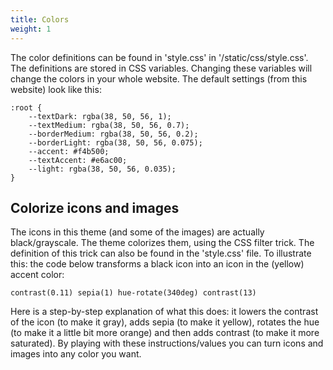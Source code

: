 ```yaml
---
title: Colors
weight: 1
---
```


The color definitions can be found in 'style.css' in '/static/css/style.css'. The definitions are stored in CSS variables. Changing these variables will change the colors in your whole website. The default settings (from this website) look like this:

```
:root {
    --textDark: rgba(38, 50, 56, 1);
    --textMedium: rgba(38, 50, 56, 0.7);
    --borderMedium: rgba(38, 50, 56, 0.2); 
    --borderLight: rgba(38, 50, 56, 0.075);
    --accent: #f4b500;
    --textAccent: #e6ac00;
    --light: rgba(38, 50, 56, 0.035);
}
```

## Colorize icons and images

The icons in this theme (and some of the images) are actually black/grayscale. The theme colorizes them, using the CSS filter trick. The definition of this trick can also be found in the 'style.css' file. To illustrate this: the code below transforms a black icon into an icon in the (yellow) accent color:

```
contrast(0.11) sepia(1) hue-rotate(340deg) contrast(13)

```

Here is a step-by-step explanation of what this does: it lowers the contrast of the icon (to make it gray), adds sepia (to make it yellow), rotates the hue (to make it a little bit more orange) and then adds contrast (to make it more saturated). By playing with these instructions/values you can turn icons and images into any color you want.